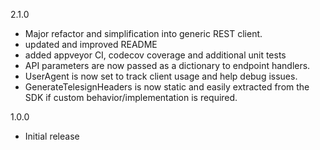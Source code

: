 2.1.0
- Major refactor and simplification into generic REST client.
- updated and improved README
- added appveyor CI, codecov coverage and additional unit tests
- API parameters are now passed as a dictionary to endpoint handlers.
- UserAgent is now set to track client usage and help debug issues.
- GenerateTelesignHeaders is now static and easily extracted from the SDK if
  custom behavior/implementation is required.

1.0.0
- Initial release